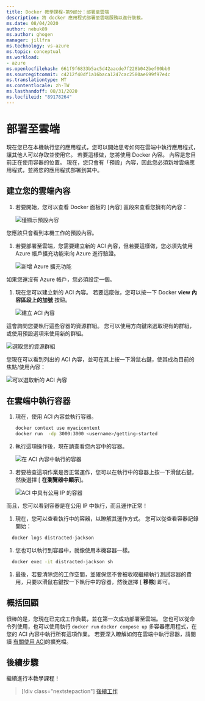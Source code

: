 ```yaml
---
title: Docker 教學課程-第9部分：部署至雲端
description: 將 docker 應用程式部署至雲端服務以進行裝載。
ms.date: 08/04/2020
author: nebuk89
ms.author: ghogen
manager: jillfra
ms.technology: vs-azure
ms.topic: conceptual
ms.workload:
- azure
ms.openlocfilehash: 661f9f6833b5ac5d42aacde7f228b042bef00bb0
ms.sourcegitcommit: c4212f40df1a16baca1247cac2580ae699f97e4c
ms.translationtype: MT
ms.contentlocale: zh-TW
ms.lasthandoff: 08/31/2020
ms.locfileid: "89178264"
---
```

# <a name="deploy-to-the-cloud"></a>部署至雲端

現在您已在本機執行您的應用程式，您可以開始思考如何在雲端中執行應用程式，讓其他人可以存取並使用它。 若要這樣做，您將使用 Docker 內容。 內容是您目前正在使用容器的位置。 現在，您只會有「預設」內容，因此您必須新增雲端應用程式，並將您的應用程式部署到其中。

## <a name="create-your-cloud-context"></a>建立您的雲端內容

1. 若要開始，您可以查看 Docker 面板的 [內容] 區段來查看您擁有的內容：

   ![僅顯示預設內容](media/defaultcontext.png)

您應該只會看到本機工作的預設內容。

1. 若要部署至雲端，您需要建立新的 ACI 內容，但若要這樣做，您必須先使用 Azure 帳戶擴充功能來向 Azure 進行驗證。

   ![新增 Azure 擴充功能](media/addazureextension.png)

如果您還沒有 Azure 帳戶，您必須設定一個。

1. 現在您可以建立新的 ACI 內容。 若要這麼做，您可以按一下 Docker **view 內容區段上的加號** 按鈕。

   ![建立 ACI 內容](media/createnewcontext.png)

這會詢問您要執行這些容器的資源群組。 您可以使用方向鍵來選取現有的群組，或使用預設選項來使用新的群組。

![選取您的資源群組](media/selectresourcegroup.png)

您現在可以看到列出的 ACI 內容，並可在其上按一下滑鼠右鍵，使其成為目前的焦點/使用內容：

![可以選取新的 ACI 內容](media/listofcontexts.png)

## <a name="run-containers-in-the-cloud"></a>在雲端中執行容器

1. 現在，使用 ACI 內容並執行容器。

   ```bash
   docker context use myacicontext
   docker run  -dp 3000:3000 <username>/getting-started
   ```

1. 執行這項操作後，現在請查看您內容中的容器。

   ![在 ACI 內容中執行的容器](media/contextcontainer.png)

1. 若要檢查這項作業是否正常運作，您可以在執行中的容器上按一下滑鼠右鍵，然後選擇 [ **在瀏覽器中顯示**]。

   ![ACI 中具有公用 IP 的容器](media/containerinaci.png)

而且，您可以看到容器是在公用 IP 中執行，而且運作正常！

1. 現在，您可以查看執行中的容器，以瞭解其運作方式。 您可以從查看容器記錄開始：
 
 ```bash
   docker logs distracted-jackson
   ```

1. 您也可以執行到容器中，就像使用本機容器一樣。
 
 ```bash
   docker exec -it distracted-jackson sh
   ```

1. 最後，若要清除您的工作空間，並確保您不會被收取繼續執行測試容器的費用，只要以滑鼠右鍵按一下執行中的容器，然後選擇 [ **移除**] 即可。

## <a name="recap"></a>概括回顧

很棒的是，您現在已完成工作負載，並在第一次成功部署至雲端。 您也可以從命令列使用，也可以使用執行 `docker run` `docker compose up` 多容器應用程式，在您的 ACI 內容中執行所有這項作業。 若要深入瞭解如何在雲端中執行容器，請閱讀 [有關使用 ACI](https://docs.docker.com/engine/context/aci-integration/)的擴充檔。

## <a name="next-steps"></a>後續步驟

繼續進行本教學課程！

> [!div class="nextstepaction"]
> [後續工作](whats-next.md)
